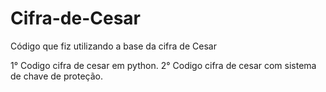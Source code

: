 # Cifra-de-Cesar
Código que fiz utilizando a base da cifra de Cesar 

1° Codigo cifra de cesar em python.
2° Codigo cifra de cesar com sistema de chave de proteção.
